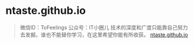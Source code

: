 # ntaste.github.io

> 微信ID：ToFeelings
> 公众号：IT小圈儿
> 技术的深度和广度只能靠自己努力去发掘，谁也不能替你学习，在这里希望你能有所收获。
> [ntaste.github.io](https://ntaste.github.io)
